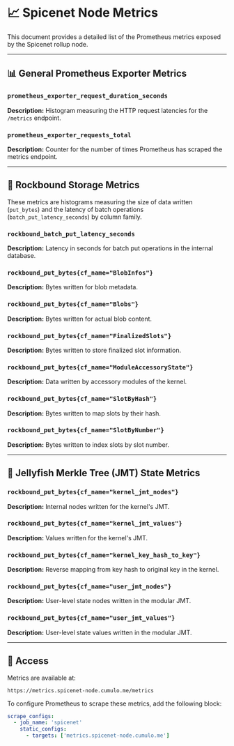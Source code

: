 # 📈 Spicenet Node Metrics

This document provides a detailed list of the Prometheus metrics exposed by the Spicenet rollup node.

---

## 📊 General Prometheus Exporter Metrics

### `prometheus_exporter_request_duration_seconds`
**Description:** Histogram measuring the HTTP request latencies for the `/metrics` endpoint.

### `prometheus_exporter_requests_total`
**Description:** Counter for the number of times Prometheus has scraped the metrics endpoint.

---

## 🧠 Rockbound Storage Metrics

These metrics are histograms measuring the size of data written (`put_bytes`) and the latency of batch operations (`batch_put_latency_seconds`) by column family.

### `rockbound_batch_put_latency_seconds`
**Description:** Latency in seconds for batch put operations in the internal database.

### `rockbound_put_bytes{cf_name="BlobInfos"}`
**Description:** Bytes written for blob metadata.

### `rockbound_put_bytes{cf_name="Blobs"}`
**Description:** Bytes written for actual blob content.

### `rockbound_put_bytes{cf_name="FinalizedSlots"}`
**Description:** Bytes written to store finalized slot information.

### `rockbound_put_bytes{cf_name="ModuleAccessoryState"}`
**Description:** Data written by accessory modules of the kernel.

### `rockbound_put_bytes{cf_name="SlotByHash"}`
**Description:** Bytes written to map slots by their hash.

### `rockbound_put_bytes{cf_name="SlotByNumber"}`
**Description:** Bytes written to index slots by slot number.

---

## 🌱 Jellyfish Merkle Tree (JMT) State Metrics

### `rockbound_put_bytes{cf_name="kernel_jmt_nodes"}`
**Description:** Internal nodes written for the kernel's JMT.

### `rockbound_put_bytes{cf_name="kernel_jmt_values"}`
**Description:** Values written for the kernel's JMT.

### `rockbound_put_bytes{cf_name="kernel_key_hash_to_key"}`
**Description:** Reverse mapping from key hash to original key in the kernel.

### `rockbound_put_bytes{cf_name="user_jmt_nodes"}`
**Description:** User-level state nodes written in the modular JMT.

### `rockbound_put_bytes{cf_name="user_jmt_values"}`
**Description:** User-level state values written in the modular JMT.

---

## 📡 Access

Metrics are available at:

```
https://metrics.spicenet-node.cumulo.me/metrics
```

To configure Prometheus to scrape these metrics, add the following block:

```yaml
scrape_configs:
  - job_name: 'spicenet'
    static_configs:
      - targets: ['metrics.spicenet-node.cumulo.me']
```
